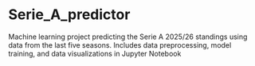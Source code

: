 # Serie_A_predictor
Machine learning project predicting the Serie A 2025/26 standings using data from the last five seasons. Includes data preprocessing, model training, and data visualizations in Jupyter Notebook
